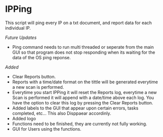 # IPPing
This script will ping every IP on a txt document, and report data for each individual IP.

*Future Updates*

- Ping command needs to run multi threaded or seperate from the main GUI so that program does not stop responding when its waiting for the data of the OS ping reponse.


*Added*

- Clear Reports button.
- Reports with a time/date format on the tittle will be generated everytime a new scan is performed.
- Everytime you start IPPing it will reset the Reports log, everytime a new Scan is performed it will append with a date/time above each log. You have the option to clear this log by pressing the Clear Reports button.
- Added labels to the GUI that appear upon certain errors, tasks completed, etc... This also Disppaear accordinly.
- Added logo
- Functions need to be finished, they are currently not fully working.
- GUI for Users using the functions.
